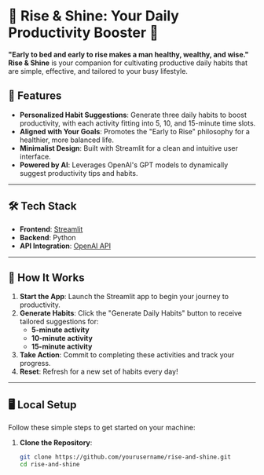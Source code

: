 # 🌅 Rise & Shine: Your Daily Productivity Booster 🌟

**"Early to bed and early to rise makes a man healthy, wealthy, and wise."**  
**Rise & Shine** is your companion for cultivating productive daily habits that are simple, effective, and tailored to your busy lifestyle.  

## 🚀 Features  

- **Personalized Habit Suggestions**: Generate three daily habits to boost productivity, with each activity fitting into 5, 10, and 15-minute time slots.  
- **Aligned with Your Goals**: Promotes the "Early to Rise" philosophy for a healthier, more balanced life.  
- **Minimalist Design**: Built with Streamlit for a clean and intuitive user interface.  
- **Powered by AI**: Leverages OpenAI's GPT models to dynamically suggest productivity tips and habits.  

---

## 🛠️ Tech Stack  

- **Frontend**: [Streamlit](https://streamlit.io)  
- **Backend**: Python  
- **API Integration**: [OpenAI API](https://platform.openai.com/)  

---

## 🎯 How It Works  

1. **Start the App**: Launch the Streamlit app to begin your journey to productivity.  
2. **Generate Habits**: Click the "Generate Daily Habits" button to receive tailored suggestions for:  
   - **5-minute activity**  
   - **10-minute activity**  
   - **15-minute activity**  
3. **Take Action**: Commit to completing these activities and track your progress.  
4. **Reset**: Refresh for a new set of habits every day!  

---

## 🖥️ Local Setup  

Follow these simple steps to get started on your machine:  

1. **Clone the Repository**:  
   ```bash
   git clone https://github.com/yourusername/rise-and-shine.git
   cd rise-and-shine
